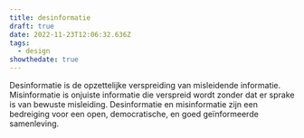 ```yaml
---
title: desinformatie
draft: true
date: 2022-11-23T12:06:32.636Z
tags:
  - design
showthedate: true
---
```

Desinformatie is de opzettelijke verspreiding van misleidende informatie. Misinformatie is onjuiste informatie die verspreid wordt zonder dat er sprake is van bewuste misleiding. Desinformatie en misinformatie zijn een bedreiging voor een open, democratische, en goed geïnformeerde samenleving.